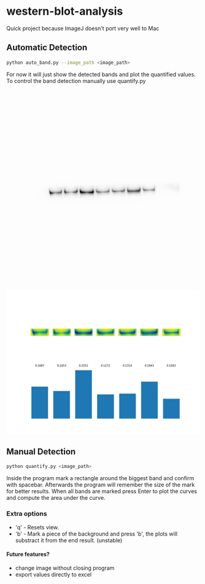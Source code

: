# western-blot-analysis
Quick project because ImageJ doesn't port very well to Mac

## Automatic Detection
``` bash
python auto_band.py --image_path <image_path>
```

For now it will just show the detected bands and plot the quantified values. To control the band detection manually use quantify.py

![alt Example Blot](https://github.com/facuperezt/western-blot-analysis/blob/main/example_blots/wide_pic_bands.jpeg?raw=true)

![alt Example Result](https://github.com/facuperezt/western-blot-analysis/blob/main/git_images/wide_pic_bands_output.jpeg?raw=true)

## Manual Detection
``` bash
python quantify.py <image_path>
```

Inside the program mark a rectangle around the biggest band and confirm with spacebar. Afterwards the program will remember the size of the mark for better results.
When all bands are marked press Enter to plot the curves and compute the area under the curve.

### Extra options
- 'q' -  Resets view.
- 'b' -  Mark a piece of the background and press 'b', the plots will substract it from the end result. (unstable)

#### Future features?
- change image without closing program
- export values directly to excel
